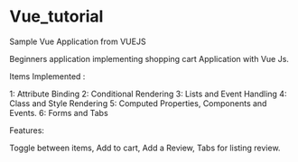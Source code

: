 # Vue_tutorial
Sample Vue Application from VUEJS

Beginners application implementing shopping cart Application with Vue Js.

Items Implemented :

1: Attribute Binding
2: Conditional Rendering
3: Lists and Event Handling
4: Class and Style Rendering
5: Computed Properties, Components and Events. 
6: Forms and Tabs

Features:

Toggle between items, Add to cart, Add a Review, Tabs for listing review.
